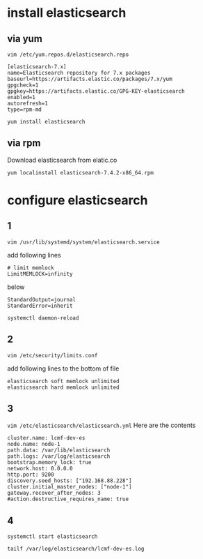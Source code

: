 # install elasticsearch
## via yum
`vim /etc/yum.repos.d/elasticsearch.repo`
```
[elasticsearch-7.x]
name=Elasticsearch repository for 7.x packages
baseurl=https://artifacts.elastic.co/packages/7.x/yum
gpgcheck=1
gpgkey=https://artifacts.elastic.co/GPG-KEY-elasticsearch
enabled=1
autorefresh=1
type=rpm-md
```

```
yum install elasticsearch
```

## via rpm
Download elasticsearch from elatic.co

`yum localinstall elasticsearch-7.4.2-x86_64.rpm`


# configure elasticsearch

## 1 
`vim /usr/lib/systemd/system/elasticsearch.service`

add following lines 

```
# limit memlock
LimitMEMLOCK=infinity

```

below

```
StandardOutput=journal
StandardError=inherit
```

`systemctl daemon-reload`

## 2
`vim /etc/security/limits.conf`

add following lines to the bottom of file

```
elasticsearch soft memlock unlimited
elasticsearch hard memlock unlimited
```

## 3
`vim /etc/elasticsearch/elasticsearch.yml`
Here are the contents
```
cluster.name: lcmf-dev-es
node.name: node-1
path.data: /var/lib/elasticsearch
path.logs: /var/log/elasticsearch
bootstrap.memory_lock: true
network.host: 0.0.0.0
http.port: 9200
discovery.seed_hosts: ["192.168.88.228"]
cluster.initial_master_nodes: ["node-1"]
gateway.recover_after_nodes: 3
#action.destructive_requires_name: true
```

## 4 
`systemctl start elasticsearch`

`tailf /var/log/elasticsearch/lcmf-dev-es.log`




